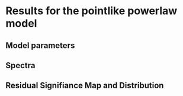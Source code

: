 # Results for the pointlike powerlaw model

## Model parameters

## Spectra

## Residual Signifiance Map and Distribution